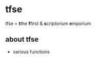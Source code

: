# tfse
tfse = **t**the **f**first & **s**criptorium **e**mporium

## about tfse
- various functions
